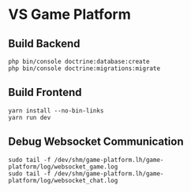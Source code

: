 # VS Game Platform

## Build Backend
```
php bin/console doctrine:database:create
php bin/console doctrine:migrations:migrate
```

## Build Frontend
```
yarn install --no-bin-links
yarn run dev
```

## Debug Websocket Communication
```
sudo tail -f /dev/shm/game-platform.lh/game-platform/log/websocket_game.log
sudo tail -f /dev/shm/game-platform.lh/game-platform/log/websocket_chat.log
```
